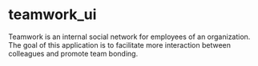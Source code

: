 # teamwork_ui
Teamwork is an internal social network for employees of an organization. The goal of this application is to facilitate more interaction between colleagues and promote team bonding.
